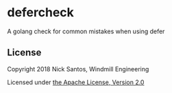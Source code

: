 # defercheck

A golang check for common mistakes when using defer

## License
Copyright 2018 Nick Santos, Windmill Engineering

Licensed under [the Apache License, Version 2.0](LICENSE)